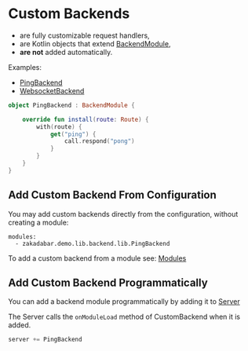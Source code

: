 # Custom Backends

* are fully customizable request handlers,
* are Kotlin objects that extend [BackendModule](/src/jvmMain/kotlin/zakadabar/stack/backend/BackendModule.kt),
* **are not** added automatically.

Examples:

* [PingBackend](../../../../lib/examples/src/jvmMain/kotlin/zakadabar/lib/examples/backend/misc/PingBackend.kt)
* [WebsocketBackend](../../../../lib/examples/src/jvmMain/kotlin/zakadabar/lib/examples/backend/misc/WebsocketBackend.kt)

```kotlin
object PingBackend : BackendModule {

    override fun install(route: Route) {
        with(route) {
            get("ping") {
                call.respond("pong")
            }
        }
    }
}
```

## Add Custom Backend From Configuration

You may add custom backends directly from the configuration, without creating a module:

```
modules:
  - zakadabar.demo.lib.backend.lib.PingBackend
```

To add a custom backend from a module see: [Modules](./Modules.md)

## Add Custom Backend Programmatically

You can add a backend module programmatically by adding it
to [Server](/src/jvmMain/kotlin/zakadabar/stack/backend/Server.kt)

The Server calls the `onModuleLoad` method of CustomBackend when it is added.

```kotlin
server += PingBackend
```
